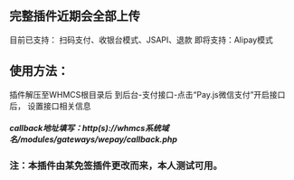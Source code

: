 ## 完整插件近期会全部上传
目前已支持：
扫码支付、收银台模式、JSAPI、退款 
即将支持：Alipay模式

## 使用方法：
插件解压至WHMCS根目录后
到后台-支付接口-点击“Pay.js微信支付”开启接口后，
设置接口相关信息
##### callback地址填写：http(s)://whmcs系统域名/modules/gateways/wepay/callback.php
### 注：本插件由某免签插件更改而来，本人测试可用。
